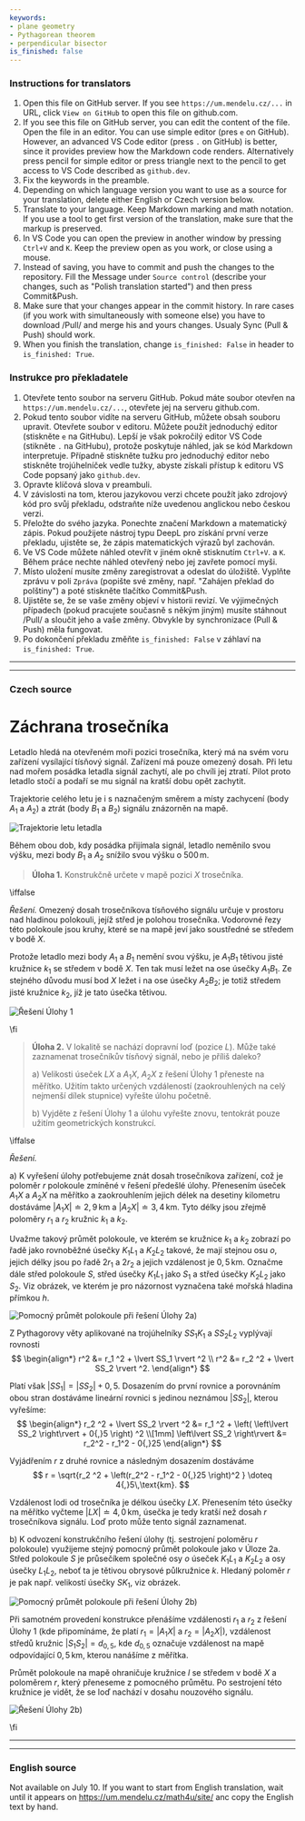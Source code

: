 ```yaml
---
keywords:
- plane geometry
- Pythagorean theorem
- perpendicular bisector
is_finished: false
---
```


### Instructions for translators


1. Open this file on GitHub server. If you see `https://um.mendelu.cz/...` in
   URL, click `View on GitHub` to open this file on github.com.
1. If you see this file on GitHub server, you can edit the content of the file.
   Open the file in an editor. You can use simple editor (pres `e` on GitHub).
   However, an advanced VS Code editor (press `.` on GitHub) is better, since it
   provides preview how the Markdown code renders. Alternatively press pencil
   for simple editor or press triangle next to the pencil to get access to VS
   Code described as `github.dev`. 
1. Fix the keywords in the preamble.
1. Depending on which language version you want to use as a source for your
   translation, delete either English or Czech version below.
1. Translate to your language. Keep Markdown marking and math notation. If you
   use a tool to get first version of the translation, make sure that the markup
   is preserved. 
1. In VS Code you can open the preview in another window by pressing `Ctrl+V`
   and `K`. Keep the preview open as you work, or close using a mouse.
1. Instead of saving, you have to commit and push the changes to the repository.
   Fill the Message under `Source control` (describe your changes, such as
   "Polish translation started") and then press Commit&Push.
1. Make sure that your changes appear in the commit history. In rare cases
   (if you work with simultaneously with someone else) you have to download
   /Pull/ and merge his and yours changes. Usualy Sync (Pull & Push) should
   work.
1. When you finish the translation, change `is_finished: False` in header to `is_finished: True`.

### Instrukce pro překladatele

1. Otevřete tento soubor na serveru GitHub. Pokud máte soubor otevřen na `https://um.mendelu.cz/...`, otevřete jej na serveru github.com.
1. Pokud tento soubor vidíte na serveru GitHub, můžete obsah souboru upravit.
   Otevřete soubor v editoru. Můžete použít jednoduchý editor (stiskněte `e` na GitHubu).
   Lepší je však pokročilý editor VS Code (stikněte `.` na GitHubu), protože poskytuje náhled, jak se kód Markdown interpretuje. Případně stiskněte tužku
   pro jednoduchý editor nebo stiskněte trojúhelníček vedle tužky, abyste získali přístup k editoru VS
   Code popsaný jako `github.dev`. 
1. Opravte klíčová slova v preambuli.
1. V závislosti na tom, kterou jazykovou verzi chcete použít jako zdrojový kód pro svůj
   překladu, odstraňte níže uvedenou anglickou nebo českou verzi.
1. Přeložte do svého jazyka. Ponechte značení Markdown a matematický zápis. Pokud
   použijete nástroj typu DeepL pro získání první verze překladu, ujistěte se, že zápis matematických výrazů
   byl zachován. 
1. Ve VS Code můžete náhled otevřít v jiném okně stisknutím `Ctrl+V`.
   a `K`. Během práce nechte náhled otevřený nebo jej zavřete pomocí myši.
1. Místo uložení musíte změny zaregistrovat a odeslat do úložiště.
   Vyplňte zprávu v poli `Zpráva` (popište své změny, např.
   "Zahájen překlad do polštiny") a poté stiskněte tlačítko Commit&Push.
1. Ujistěte se, že se vaše změny objeví v historii revizí. Ve výjimečných případech
   (pokud pracujete současně s někým jiným) musíte stáhnout
   /Pull/ a sloučit jeho a vaše změny. Obvykle by synchronizace (Pull & Push) měla
   fungovat.
1. Po dokončení překladu změňte `is_finished: False` v záhlaví na `is_finished: True`.


---
---

### Czech source


# Záchrana trosečníka

Letadlo hledá na otevřeném moři pozici trosečníka, který 
má na svém voru zařízení vysílající tísňový signál. 
Zařízení má pouze omezený dosah. Při letu nad mořem 
posádka letadla signál zachytí, ale po chvíli jej ztratí. 
Pilot proto letadlo stočí a podaří se mu signál na kratší 
dobu opět zachytit. 

Trajektorie celého letu je i s naznačeným směrem a místy 
zachycení (body $A_1$ a $A_2$) a ztrát (body $B_1$ a 
$B_2$) signálu znázorněn na mapě.

![Trajektorie letu letadla](math4you_00043_01.svg)

Během obou dob, kdy posádka přijímala signál, letadlo 
neměnilo svou výšku, mezi body $B_1$ a $A_2$ snížilo svou 
výšku o $500\,\text{m}$.

> **Úloha 1.** Konstrukčně určete v mapě pozici $X$ 
> trosečníka.

\iffalse

*Řešení.* Omezený dosah trosečníkova tísňového signálu určuje v 
prostoru nad hladinou polokouli, jejíž střed je polohou 
trosečníka. Vodorovné řezy této polokoule jsou kruhy, které se 
na mapě jeví jako soustředné se středem v bodě $X$. 

Protože letadlo mezi body $A_1$ a $B_1$ nemění svou výšku, je 
$A_1B_1$ tětivou jisté kružnice $k_1$ se středem v bodě $X$. 
Ten tak musí ležet na ose úsečky $A_1B_1$. Ze stejného důvodu 
musí bod $X$ ležet i na ose úsečky $A_2B_2$; je totiž středem 
jisté kružnice $k_2$, jíž je tato úsečka tětivou. 

![Řešení Úlohy 1](math4you_00043_02.svg)

\fi

> **Úloha 2.** V lokalitě se nachází dopravní loď (pozice $L$). 
> Může také zaznamenat trosečníkův tísňový signál, nebo je 
> příliš daleko?
>
> a) Velikosti úseček $LX$ a $A_1X$, $A_2X$ z řešení Úlohy 1 
> přeneste na měřítko. Užitím takto určených vzdáleností 
> (zaokrouhlených na celý nejmenší dílek stupnice) vyřešte 
> úlohu početně.
> 
> b) Vyjděte z řešení Úlohy 1 a úlohu vyřešte znovu, tentokrát 
> pouze užitím geometrických konstrukcí.


\iffalse

*Řešení.*

a) K vyřešení úlohy potřebujeme znát dosah trosečníkova 
zařízení, což je poloměr $r$ polokoule zmíněné v řešení 
předešlé úlohy. Přenesením úseček $A_1X$ a $A_2X$ na měřítko a 
zaokrouhlením jejich délek na desetiny kilometru dostáváme 
$\lvert A_1X \rvert \doteq 2{,}9\,\text{km}$ 
a $\lvert A_2X \rvert \doteq 3{,}4\,\text{km}$. Tyto délky jsou 
zřejmě poloměry $r_1$ a $r_2$ kružnic $k_1$ a $k_2$.

Uvažme takový průmět polokoule, ve kterém se kružnice $k_1$ a 
$k_2$ zobrazí po řadě jako rovnoběžné úsečky $K_1L_1$ a 
$K_2L_2$ takové, že mají stejnou osu $o$, jejich délky jsou po 
řadě $2r_1$ a $2r_2$ a jejich vzdálenost je $0{,}5\,\text{km}$. 
Označme dále střed polokoule $S$, střed úsečky $K_1L_1$ jako 
$S_1$ a střed úsečky $K_2L_2$ jako $S_2$. Viz obrázek, ve 
kterém je pro názornost vyznačena také mořská hladina přímkou $h$.

![Pomocný průmět polokoule při řešení Úlohy 2a)](math4you_00043_03.svg)

Z Pythagorovy věty aplikované na trojúhelníky $SS_1K_1$ a 
$SS_2L_2$ vyplývají rovnosti
$$
\begin{align*}
r^2 &= r_1 ^2 + \lvert SS_1 \rvert ^2 \\
r^2 &= r_2 ^2 + \lvert SS_2 \rvert ^2.
\end{align*}
$$

Platí však $\lvert SS_1 \rvert = \lvert SS_2 \rvert + 0{,}5$. 
Dosazením do první rovnice a porovnáním obou stran dostáváme 
lineární rovnici s jedinou neznámou $\lvert SS_2 \rvert$, 
kterou vyřešíme:
$$
\begin{align*}
r_2 ^2 + \lvert SS_2 \rvert ^2 &= r_1 ^2 + \left( \left\lvert SS_2 \right\rvert + 0{,}5 \right) ^2 \\[1mm]
\left\lvert SS_2 \right\rvert &=  r_2^2 - r_1^2 - 0{,}25
\end{align*}
$$

Vyjádřením $r$ z druhé rovnice a následným dosazením dostáváme
$$
r = \sqrt{r_2 ^2 + \left(r_2^2 - r_1^2 - 0{,}25 \right)^2 } \doteq 4{,}5\,\text{km}.
$$

Vzdálenost lodi od trosečníka je délkou úsečky $LX$. Přenesením 
této úsečky na měřítko vyčteme $\lvert LX \rvert \doteq 4{,}
0\,\text{km}$, úsečka je tedy kratší než dosah $r$ trosečníkova 
signálu. Loď proto může tento signál zaznamenat.

b) K odvození konstrukčního řešení úlohy (tj. sestrojení 
poloměru $r$ polokoule) využijeme stejný pomocný průmět 
polokoule jako v Úloze 2a. Střed polokoule $S$ je průsečíkem 
společné osy $o$ úseček $K_1L_1$ a $K_2L_2$ a osy úsečky 
$L_1L_2$, neboť ta je tětivou obrysové půlkružnice $k$. Hledaný 
poloměr $r$ je pak např. velikostí úsečky $SK_1$,  viz obrázek.

![Pomocný průmět polokoule při řešení Úlohy 2b)](math4you_00043_04.svg)

Při samotném provedení konstrukce přenášíme vzdálenosti $r_1$ a 
$r_2$ z řešení Úlohy 1 (kde připomínáme, že platí 
$r_1=\lvert A_1X\rvert$ a $r_2=\lvert A_2X\rvert$), vzdálenost 
středů kružnic $|S_1S_2|=d_{0{,}5}$, kde $d_{0{,}5}$ označuje 
vzdálenost na mapě odpovídající $0{,}5\,\text{km}$, kterou 
nanášíme z měřítka.

Průmět polokoule na mapě ohraničuje kružnice $l$ se středem v 
bodě $X$ a poloměrem $r$, který přeneseme z pomocného průmětu. 
Po sestrojení této kružnice je vidět, že se loď nachází v 
dosahu nouzového signálu.

![Řešení Úlohy 2b)](math4you_00043_05.svg)

\fi


---
---

### English source

Not available on July 10. If you want to start from English
translation, wait until it appears on <https://um.mendelu.cz/math4u/site/> anc copy the English text by hand.

